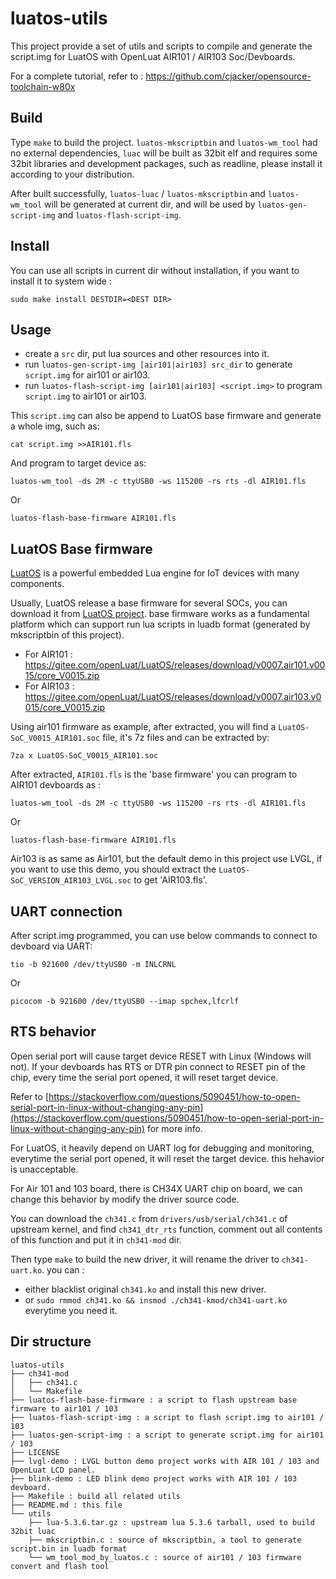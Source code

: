 # luatos-utils

This project provide a set of utils and scripts to compile and generate the script.img for LuatOS with OpenLuat AIR101 / AIR103 Soc/Devboards.

For a complete tutorial, refer to : https://github.com/cjacker/opensource-toolchain-w80x

## Build
Type `make` to build the project. `luatos-mkscriptbin` and `luatos-wm_tool` had no external dependencies, `luac` will be built as 32bit elf and requires some 32bit libraries and development packages, such as readline, please install it according to your distribution.

After built successfully, `luatos-luac` / `luatos-mkscriptbin` and `luatos-wm_tool` will be generated at current dir, and will be used by `luatos-gen-script-img` and `luatos-flash-script-img`.

## Install
You can use all scripts in current dir without installation, if you want to install it to system wide :

```
sudo make install DESTDIR=<DEST DIR>
```

## Usage
- create a `src` dir, put lua sources and other resources into it.
- run `luatos-gen-script-img [air101|air103] src_dir` to generate `script.img` for air101 or air103.
- run `luatos-flash-script-img [air101|air103] <script.img>` to program `script.img` to air101 or air103.

This `script.img` can also be append to LuatOS base firmware and generate a whole img, such as:
```
cat script.img >>AIR101.fls
```

And program to target device as:
```
luatos-wm_tool -ds 2M -c ttyUSB0 -ws 115200 -rs rts -dl AIR101.fls
```
Or
```
luatos-flash-base-firmware AIR101.fls
```

## LuatOS Base firmware

[LuatOS](https://github.com/openLuat/LuatOS) is a powerful embedded Lua engine for IoT devices with many components.

Usually, LuatOS release a base firmware for several SOCs, you can download it from [LuatOS project](https://gitee.com/openLuat/LuatOS/releases). base firmware works as a fundamental platform which can support run lua scripts in luadb format (generated by mkscriptbin of this project).

- For AIR101 : https://gitee.com/openLuat/LuatOS/releases/download/v0007.air101.v0015/core_V0015.zip
- For AIR103 : https://gitee.com/openLuat/LuatOS/releases/download/v0007.air103.v0015/core_V0015.zip

Using air101 firmware as example, after extracted, you will find a `LuatOS-SoC_V0015_AIR101.soc` file, it's 7z files and can be extracted by:

```
7za x LuatOS-SoC_V0015_AIR101.soc
```

After extracted, `AIR101.fls` is the 'base firmware' you can program to AIR101 devboards as :
```
luatos-wm_tool -ds 2M -c ttyUSB0 -ws 115200 -rs rts -dl AIR101.fls
```

Or 
```
luatos-flash-base-firmware AIR101.fls
```

Air103 is as same as Air101, but the default demo in this project use LVGL, if you want to use this demo, you should extract the `LuatOS-SoC_VERSION_AIR103_LVGL.soc` to get 'AIR103.fls'.


## UART connection
After script.img programmed, you can use below commands to connect to devboard via UART:

```
tio -b 921600 /dev/ttyUSB0 -m INLCRNL
```
Or

```
picocom -b 921600 /dev/ttyUSB0 --imap spchex,lfcrlf
```

## RTS behavior

Open serial port will cause target device RESET with Linux (Windows will not). If your devboards has RTS or DTR pin connect to RESET pin of the chip, every time the serial port opened, it will reset target device.

Refer to [https://stackoverflow.com/questions/5090451/how-to-open-serial-port-in-linux-without-changing-any-pin](https://stackoverflow.com/questions/5090451/how-to-open-serial-port-in-linux-without-changing-any-pin) for more info.

For LuatOS, it heavily depend on UART log for debugging and monitoring, everytime the serial port opened, it will reset the target device. this hehavior is unacceptable.

For Air 101 and 103 board, there is CH34X UART chip on board, we can change this behavior by modify the driver source code.

You can download the `ch341.c` from `drivers/usb/serial/ch341.c` of upstream kernel, and find `ch341_dtr_rts` function, comment out all contents of this function and put it in `ch341-mod` dir.

Then type `make` to build the new driver, it will rename the driver to `ch341-uart.ko`. you can :
- either blacklist original `ch341.ko` and install this new driver.
- or `sudo rmmod ch341.ko && insmod ./ch341-kmod/ch341-uart.ko` everytime you need it.
 
## Dir structure
```
luatos-utils
├── ch341-mod
│   ├── ch341.c
│   └── Makefile
├── luatos-flash-base-firmware : a script to flash upstream base firmware to air101 / 103
├── luatos-flash-script-img : a script to flash script.img to air101 / 103
├── luatos-gen-script-img : a script to generate script.img for air101 / 103
├── LICENSE
├── lvgl-demo : LVGL button demo project works with AIR 101 / 103 and OpenLuat LCD panel.
├── blink-demo : LED blink demo project works with AIR 101 / 103 devboard.
├── Makefile : build all related utils
├── README.md : this file
└── utils
    ├── lua-5.3.6.tar.gz : upstream lua 5.3.6 tarball, used to build 32bit luac
    ├── mkscriptbin.c : source of mkscriptbin, a tool to generate script.bin in luadb format
    └── wm_tool_mod_by_luatos.c : source of air101 / 103 firmware convert and flash tool
```
